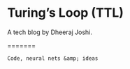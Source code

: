 # Turing’s Loop (TTL)
A tech blog by Dheeraj Joshi.

=======

```
Code, neural nets &amp; ideas
```
